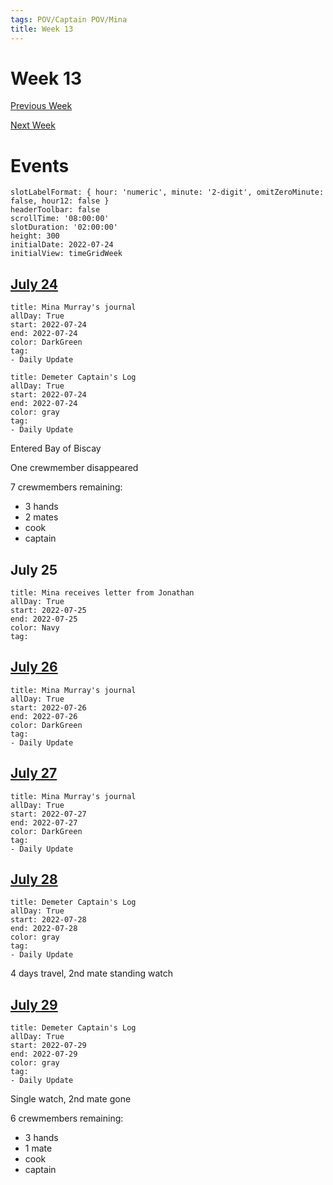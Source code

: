 ```yaml
---
tags: POV/Captain POV/Mina 
title: Week 13
---
```


# Week 13

[Previous Week](2022-W30.md)

[Next Week](2022-W32.md)

# Events

```itinerary
slotLabelFormat: { hour: 'numeric', minute: '2-digit', omitZeroMinute: false, hour12: false }
headerToolbar: false
scrollTime: '08:00:00'
slotDuration: '02:00:00'
height: 300
initialDate: 2022-07-24
initialView: timeGridWeek
```

## [July 24 ](2022-07-24.md)

```itinerary-event
title: Mina Murray's journal
allDay: True
start: 2022-07-24
end: 2022-07-24
color: DarkGreen
tag:
- Daily Update
```

```itinerary-event
title: Demeter Captain's Log
allDay: True
start: 2022-07-24
end: 2022-07-24
color: gray
tag:
- Daily Update
```

Entered Bay of Biscay

One crewmember disappeared

7 crewmembers remaining:

- 3 hands
- 2 mates
- cook
- captain

## July 25

```itinerary-event
title: Mina receives letter from Jonathan
allDay: True
start: 2022-07-25
end: 2022-07-25
color: Navy
tag:
```

## [July 26](2022-07-26.md)

```itinerary-event
title: Mina Murray's journal
allDay: True
start: 2022-07-26
end: 2022-07-26
color: DarkGreen
tag:
- Daily Update
```

## [July 27](2022-07-27.md)

```itinerary-event
title: Mina Murray's journal
allDay: True
start: 2022-07-27
end: 2022-07-27
color: DarkGreen
tag:
- Daily Update
```

## [July 28](2022-07-28.md)

```itinerary-event
title: Demeter Captain's Log
allDay: True
start: 2022-07-28
end: 2022-07-28
color: gray
tag:
- Daily Update
```

 4 days travel, 2nd mate standing watch

## [July 29](2022-07-29.md)

```itinerary-event
title: Demeter Captain's Log
allDay: True
start: 2022-07-29
end: 2022-07-29
color: gray
tag:
- Daily Update
```

Single watch, 2nd mate gone

6 crewmembers remaining:

- 3 hands
- 1 mate
- cook
- captain